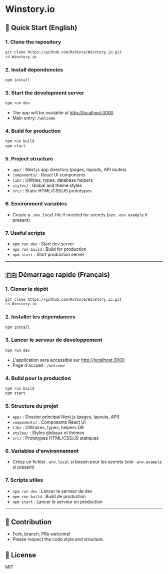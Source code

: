 # Winstory.io

## 🚀 Quick Start (English)

### 1. Clone the repository
```bash
git clone https://github.com/RxVince/Winstory.io.git
cd Winstory.io
```

### 2. Install dependencies
```bash
npm install
```

### 3. Start the development server
```bash
npm run dev
```

- The app will be available at [http://localhost:3000](http://localhost:3000)
- Main entry: `/welcome`

### 4. Build for production
```bash
npm run build
npm start
```

### 5. Project structure
- `app/` : Next.js app directory (pages, layouts, API routes)
- `components/` : React UI components
- `lib/` : Utilities, types, database helpers
- `styles/` : Global and theme styles
- `src/` : Static HTML/CSS/JS prototypes

### 6. Environment variables
- Create a `.env.local` file if needed for secrets (see `.env.example` if present)

### 7. Useful scripts
- `npm run dev` : Start dev server
- `npm run build` : Build for production
- `npm start` : Start production server

---

## 🇫🇷 Démarrage rapide (Français)

### 1. Cloner le dépôt
```bash
git clone https://github.com/RxVince/Winstory.io.git
cd Winstory.io
```

### 2. Installer les dépendances
```bash
npm install
```

### 3. Lancer le serveur de développement
```bash
npm run dev
```

- L'application sera accessible sur [http://localhost:3000](http://localhost:3000)
- Page d'accueil : `/welcome`

### 4. Build pour la production
```bash
npm run build
npm start
```

### 5. Structure du projet
- `app/` : Dossier principal Next.js (pages, layouts, API)
- `components/` : Composants React UI
- `lib/` : Utilitaires, types, helpers DB
- `styles/` : Styles globaux et thèmes
- `src/` : Prototypes HTML/CSS/JS statiques

### 6. Variables d'environnement
- Créez un fichier `.env.local` si besoin pour les secrets (voir `.env.example` si présent)

### 7. Scripts utiles
- `npm run dev` : Lancer le serveur de dev
- `npm run build` : Build de production
- `npm start` : Lancer le serveur en production

---

## 🤝 Contribution
- Fork, branch, PRs welcome!
- Please respect the code style and structure.

## 📄 License
MIT
